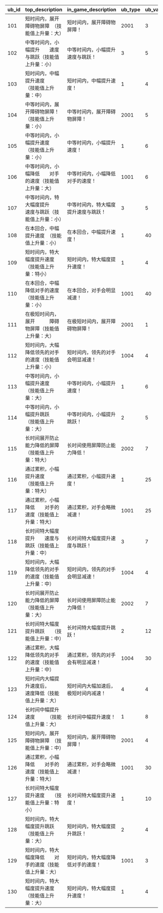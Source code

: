 |ub_id|top_description|in_game_description|ub_type|ub_value_1|ub_value_2|ub_value_3|ub_value_4|
| --- | --- | --- | --- | --- | --- | --- | --- |
|101|短时间内，展开障碍物屏障　（技能值上升量：大）|短时间内，展开障碍物屏障！|2001|3|0|0|0|
|102|中等时间内，小幅提升　　速度与跳跃（技能值上升量：小）|中等时间内，小幅提升速度与跳跃！|3|5|5|5|0|
|103|短时间内，中幅提升速度　　　（技能值上升量：中）|短时间内，中幅提升速度！|1|4|6|0|0|
|104|中等时间内，展开障碍物屏障！　（技能值上升量：小）|中等时间内，展开障碍物屏障！|2001|5|0|0|0|
|105|中等时间内，小幅提升速度　　　（技能值上升量：小）|中等时间内，小幅提升速度！|1|6|3|0|0|
|106|中等时间内，小幅降低　　对手的速度（技能值上升量：大）|中等时间内，小幅降低对手的速度！|1001|6|4|0|0|
|107|中等时间内，特大幅度提升　　速度与跳跃（技能值上升量：小）|中等时间内，特大幅度提升速度与跳跃！|3|5|17|16|0|
|108|在本回合，中幅提升速度　（技能值上升量：小）|在本回合，中幅提升速度！|1|40|8|0|0|
|109|短时间内，特大幅度提升速度　　（技能值上升量：特小）|短时间内，特大幅度提升速度！|1|4|30|0|0|
|110|在本回合，中幅降低对手的速度（技能值上升量：小）|在本回合，对手会明显减速！|1001|40|10|0|0|
|111|在极短时间内，展开　　　障碍物屏障（技能值上升量：大）|在极短时间内，展开障碍物屏障！|2001|1|0|0|0|
|112|短时间内，大幅降低领先的对手的速度（技能值上升量：小）|短时间内，领先的对手会明显减速！|1004|4|15|0|0|
|113|中等时间内，小幅提升速度　　　（技能值上升量：大）|中等时间内，小幅提升速度！|1|6|5|0|0|
|114|中等时间内，小幅提升跳跃　　　（技能值上升量：大）|中等时间内，小幅提升跳跃！|2|5|5|0|0|
|115|长时间展开防止能力降低的屏障（技能值上升量：特大）|长时间使用屏障防止能力降低！|2002|7|0|0|0|
|116|通过累积，小幅提升速度　　　（技能值上升量：特大）|通过累积，小幅提升速度！|1|25|3|0|0|
|117|通过累积，小幅降低　　对手的速度（技能值上升量：特大）|通过累积，对手会略微减速！|1001|25|3|0|0|
|118|长时间特大幅度提升　　速度与跳跃（技能值上升量：中）|长时间特大幅度提升速度与跳跃！|3|7|30|20|0|
|119|短时间内，大幅降低领先的对手的速度（技能值上升量：中）|短时间内，领先的对手会明显减速！|1004|4|15|0|0|
|120|长时间展开防止能力降低的屏障（技能值上升量：大）|长时间使用屏障防止能力降低！|2002|7|0|0|0|
|121|长时间特大幅度提升跳跃　　（技能值上升量：中）|长时间特大幅度提升跳跃！|2|12|30|0|0|
|122|通过累积，大幅降低领先的对手的速度（技能值上升量：中）|通过累积，领先的对手会有明显减速！|1004|30|15|0|0|
|123|短时间内大幅提升速度后，　　　速度降低（技能值上升量：大）|短时间内大幅加速后，极短时间内减速！|4|4|11|2|8|
|124|长时间中幅提升速度　　　（技能值上升量：大）|长时间中幅提升速度！|1|8|9|0|0|
|125|短时间内，展开障碍物屏障　（技能值上升量：中）|短时间内，展开障碍物屏障！|2001|4|0|0|0|
|126|通过累积，小幅降低　　对手的速度（技能值上升量：特大）|通过累积，对手会略微减速！|1001|30|3|0|0|
|127|长时间特大幅度提升速度　　（技能值上升量：特小）|长时间特大幅度提升速度！|1|10|22|0|0|
|128|短时间内，特大幅度提升跳跃　　（技能值上升量：大）|短时间内，特大幅度提升跳跃！|2|4|30|0|0|
|129|短时间内，特大幅度降低　　对手的速度（技能值上升量：大）|短时间内，特大幅度降低对手的速度！|1001|3|20|0|0|
|130|短时间内，特大幅度提升速度　　（技能值上升量：大）|短时间内，特大幅度提升速度！|1|4|30|0|0|